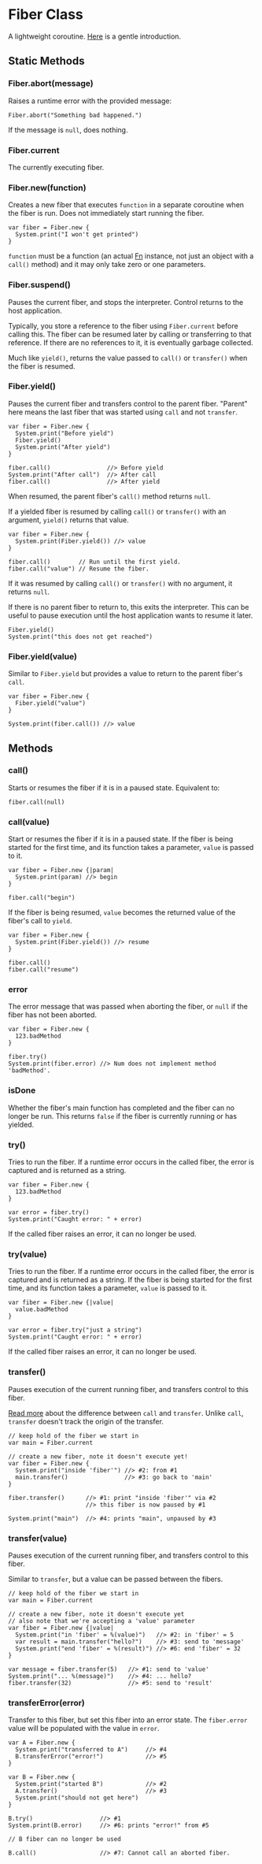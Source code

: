 # Fiber Class

A lightweight coroutine. [Here][fibers] is a gentle introduction.

[fibers]: ../../concurrency.html

## Static Methods

### Fiber.**abort**(message)

Raises a runtime error with the provided message:

```wren
Fiber.abort("Something bad happened.")
```

If the message is `null`, does nothing.

### Fiber.**current**

The currently executing fiber.

### Fiber.**new**(function)

Creates a new fiber that executes `function` in a separate coroutine when the
fiber is run. Does not immediately start running the fiber.

```wren
var fiber = Fiber.new {
  System.print("I won't get printed")
}
```

`function` must be a function (an actual [Fn][] instance, not just an object
with a `call()` method) and it may only take zero or one parameters.

[fn]: fn.html

### Fiber.**suspend**()

Pauses the current fiber, and stops the interpreter. Control returns to the
host application.

Typically, you store a reference to the fiber using `Fiber.current` before
calling this. The fiber can be resumed later by calling or transferring to that
reference. If there are no references to it, it is eventually garbage collected.

Much like `yield()`, returns the value passed to `call()` or `transfer()` when
the fiber is resumed.

### Fiber.**yield**()

Pauses the current fiber and transfers control to the parent fiber. "Parent"
here means the last fiber that was started using `call` and not `transfer`.

```wren
var fiber = Fiber.new {
  System.print("Before yield")
  Fiber.yield()
  System.print("After yield")
}

fiber.call()                //> Before yield
System.print("After call")  //> After call
fiber.call()                //> After yield
```

When resumed, the parent fiber's `call()` method returns `null`.

If a yielded fiber is resumed by calling `call()` or `transfer()` with an
argument, `yield()` returns that value.

```wren
var fiber = Fiber.new {
  System.print(Fiber.yield()) //> value
}

fiber.call()        // Run until the first yield.
fiber.call("value") // Resume the fiber.
```

If it was resumed by calling `call()` or `transfer()` with no argument, it
returns `null`.

If there is no parent fiber to return to, this exits the interpreter. This can
be useful to pause execution until the host application wants to resume it
later.

```wren
Fiber.yield()
System.print("this does not get reached")
```

### Fiber.**yield**(value)

Similar to `Fiber.yield` but provides a value to return to the parent fiber's
`call`.

```wren
var fiber = Fiber.new {
  Fiber.yield("value")
}

System.print(fiber.call()) //> value
```

## Methods

### **call**()

Starts or resumes the fiber if it is in a paused state. Equivalent to:

```wren
fiber.call(null)
```

### **call**(value)

Start or resumes the fiber if it is in a paused state. If the fiber is being
started for the first time, and its function takes a parameter, `value` is
passed to it.

```wren
var fiber = Fiber.new {|param|
  System.print(param) //> begin
}

fiber.call("begin")
```

If the fiber is being resumed, `value` becomes the returned value of the fiber's
call to `yield`.

```wren
var fiber = Fiber.new {
  System.print(Fiber.yield()) //> resume
}

fiber.call()
fiber.call("resume")
```

### **error**

The error message that was passed when aborting the fiber, or `null` if the
fiber has not been aborted.

```wren
var fiber = Fiber.new {
  123.badMethod
}

fiber.try()
System.print(fiber.error) //> Num does not implement method 'badMethod'.
```

### **isDone**

Whether the fiber's main function has completed and the fiber can no longer be
run. This returns `false` if the fiber is currently running or has yielded.

### **try**()
Tries to run the fiber. If a runtime error occurs
in the called fiber, the error is captured and is returned as a string.

```wren
var fiber = Fiber.new {
  123.badMethod
}

var error = fiber.try()
System.print("Caught error: " + error)
```

If the called fiber raises an error, it can no longer be used.

### **try**(value)
Tries to run the fiber. If a runtime error occurs
in the called fiber, the error is captured and is returned as a string.
If the fiber is being
started for the first time, and its function takes a parameter, `value` is
passed to it.

```wren
var fiber = Fiber.new {|value|
  value.badMethod
}

var error = fiber.try("just a string")
System.print("Caught error: " + error)
```

If the called fiber raises an error, it can no longer be used.

### **transfer**()

Pauses execution of the current running fiber, and transfers control to this fiber.

[Read more][transfers] about the difference between `call` and `transfer`. 
Unlike `call`, `transfer` doesn't track the origin of the transfer.

[transfers]: ../../concurrency.html#transferring-control

```wren
// keep hold of the fiber we start in
var main = Fiber.current

// create a new fiber, note it doesn't execute yet!
var fiber = Fiber.new {
  System.print("inside 'fiber'") //> #2: from #1
  main.transfer()                //> #3: go back to 'main'
}

fiber.transfer()      //> #1: print "inside 'fiber'" via #2
                      //> this fiber is now paused by #1

System.print("main")  //> #4: prints "main", unpaused by #3
```

### **transfer**(value)

Pauses execution of the current running fiber, and transfers control to this fiber.

Similar to `transfer`, but a value can be passed between the fibers.

```wren
// keep hold of the fiber we start in
var main = Fiber.current

// create a new fiber, note it doesn't execute yet
// also note that we're accepting a 'value' parameter
var fiber = Fiber.new {|value|
  System.print("in 'fiber' = %(value)")   //> #2: in 'fiber' = 5
  var result = main.transfer("hello?")    //> #3: send to 'message'
  System.print("end 'fiber' = %(result)") //> #6: end 'fiber' = 32
}

var message = fiber.transfer(5)   //> #1: send to 'value'
System.print("... %(message)")    //> #4: ... hello?
fiber.transfer(32)                //> #5: send to 'result'
```

### **transferError**(error)

Transfer to this fiber, but set this fiber into an error state. 
The `fiber.error` value will be populated with the value in `error`.

```wren
var A = Fiber.new {
  System.print("transferred to A")     //> #4
  B.transferError("error!")            //> #5
}

var B = Fiber.new {
  System.print("started B")            //> #2 
  A.transfer()                         //> #3
  System.print("should not get here")
}

B.try()                   //> #1
System.print(B.error)     //> #6: prints "error!" from #5

// B fiber can no longer be used

B.call()                  //> #7: Cannot call an aborted fiber.
```